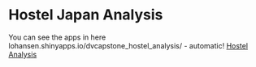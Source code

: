 # Hostel Japan Analysis
You can see the apps in here
lohansen.shinyapps.io/dvcapstone_hostel_analysis/ - automatic!
[Hostel Analysis](lohansen.shinyapps.io/dvcapstone_hostel_analysis/)
